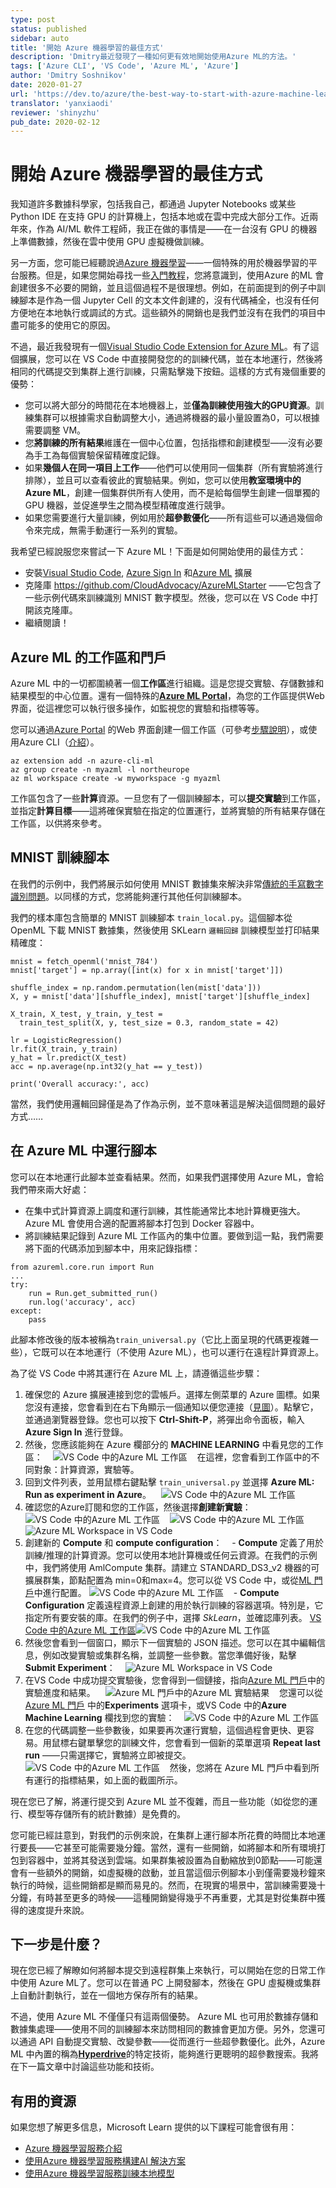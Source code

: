 ```yaml
---
type: post
status: published
sidebar: auto
title: '開始 Azure 機器學習的最佳方式'
description: 'Dmitry最近發現了一種如何更有效地開始使用Azure ML的方法。'
tags: ['Azure CLI', 'VS Code', 'Azure ML', 'Azure']
author: 'Dmitry Soshnikov'
date: 2020-01-27
url: 'https://dev.to/azure/the-best-way-to-start-with-azure-machine-learning-17jl'
translator: 'yanxiaodi'
reviewer: 'shinyzhu'
pub_date: 2020-02-12
---
```


# 開始 Azure 機器學習的最佳方式

<ContentMeta />

我知道許多數據科學家，包括我自己，都通過 Jupyter Notebooks 或某些 Python IDE 在支持 GPU 的計算機上，包括本地或在雲中完成大部分工作。近兩年來，作為 AI/ML 軟件工程師，我正在做的事情是——在一台沒有 GPU 的機器上準備數據，然後在雲中使用 GPU 虛擬機做訓練。

另一方面，您可能已經聽說過[Azure 機器學習](https://docs.microsoft.com/azure/machine-learning/?WT.mc_id=devto-blog-dmitryso)——一個特殊的用於機器學習的平台服務。但是，如果您開始尋找一些[入門教程](https://docs.microsoft.com/azure/machine-learning/tutorial-train-models-with-aml/?WT.mc_id=devto-blog-dmitryso)，您將意識到，使用Azure 的ML 會創建很多不必要的開銷，並且這個過程不是很理想。例如，在前面提到的例子中訓練腳本是作為一個 Jupyter Cell 的文本文件創建的，沒有代碼補全，也沒有任何方便地在本地執行或調試的方式。這些額外的開銷也是我們並沒有在我們的項目中盡可能多的使用它的原因。

不過，最近我發現有一個[Visual Studio Code Extension for Azure ML](https://marketplace.visualstudio.com/items?itemName=ms-toolsai.vscode-ai&WT.mc_id=azureselected-content-xinglzhu#overview)。有了這個擴展，您可以在 VS Code 中直接開發您的的訓練代碼，並在本地運行，然後將相同的代碼提交到集群上進行訓練，只需點擊幾下按鈕。這樣的方式有幾個重要的優勢：

- 您可以將大部分的時間花在本地機器上，並**僅為訓練使用強大的GPU資源**。訓練集群可以根據需求自動調整大小，通過將機器的最小量設置為0，可以根據需要調整 VM。
- 您**將訓練的所有結果**維護在一個中心位置，包括指標和創建模型——沒有必要為手工為每個實驗保留精確度記錄。
- 如果**幾個人在同一項目上工作**——他們可以使用同一個集群（所有實驗將進行排隊），並且可以查看彼此的實驗結果。例如，您可以使用**教室環境中的 Azure ML**，創建一個集群供所有人使用，而不是給每個學生創建一個單獨的 GPU 機器，並促進學生之間為模型精確度進行競爭。
- 如果您需要進行大量訓練，例如用於**超參數優化**——所有這些可以通過幾個命令來完成，無需手動運行一系列的實驗。

我希望已經說服您來嘗試一下 Azure ML！下面是如何開始使用的最佳方式：

- 安裝[Visual Studio Code](http://code.visualstudio.com/?WT.mc_id=devto-blog-dmitryso), [Azure Sign In](https://marketplace.visualstudio.com/items?itemName=ms-vscode.azure-account&WT.mc_id=azureselected-content-xinglzhu) 和[Azure ML](https://marketplace.visualstudio.com/items?itemName=ms-toolsai.vscode-ai&WT.mc_id=azureselected-content-xinglzhu#overview) 擴展
- 克隆庫 https://github.com/CloudAdvocacy/AzureMLStarter ——它包含了一些示例代碼來訓練識別 MNIST 數字模型。然後，您可以在 VS Code 中打開該克隆庫。
- 繼續閱讀！

## Azure ML 的工作區和門戶

Azure ML 中的一切都圍繞著一個**工作區**進行組織。這是您提交實驗、存儲數據和結果模型的中心位置。還有一個特殊的[**Azure ML Portal**](http://ml.azure.com/?WT.mc_id=devto-blog-dmitryso)，為您的工作區提供Web 界面，從這裡您可以執行很多操作，如監視您的實驗和指標等等。

您可以通過[Azure Portal](https://portal.azure.com/?WT.mc_id=devto-blog-dmitryso) 的Web 界面創建一個工作區（可參考[步驟說明](https://docs.microsoft.com/azure/machine-learning/how-to-manage-workspace/?WT.mc_id=devto-blog-dmitryso)），或使用Azure CLI（[介紹](https://docs.microsoft.com/en-us/azure/machine-learning/how-to-manage-workspace-cli/?WT.mc_id=devto-blog-dmitryso)）。

```
az extension add -n azure-cli-ml
az group create -n myazml -l northeurope
az ml workspace create -w myworkspace -g myazml
```

工作區包含了一些**計算**資源。一旦您有了一個訓練腳本，可以**提交實驗**到工作區，並指定**計算目標**——這將確保實驗在指定的位置運行，並將實驗的所有結果存儲在工作區，以供將來參考。

## MNIST 訓練腳本

在我們的示例中，我們將展示如何使用 MNIST 數據集來解決非常[傳統的手寫數字識別問題](https://www.kaggle.com/c/digit-recognizer)。以同樣的方式，您將能夠運行其他任何訓練腳本。

我們的樣本庫包含簡單的 MNIST 訓練腳本 `train_local.py`。這個腳本從 OpenML 下載 MNIST 數據集，然後使用 SKLearn `邏輯回歸` 訓練模型並打印結果精確度：

```
mnist = fetch_openml('mnist_784')
mnist['target'] = np.array([int(x) for x in mnist['target']])

shuffle_index = np.random.permutation(len(mist['data']))
X, y = mnist['data'][shuffle_index], mnist['target'][shuffle_index]

X_train, X_test, y_train, y_test =
  train_test_split(X, y, test_size = 0.3, random_state = 42)

lr = LogisticRegression()
lr.fit(X_train, y_train)
y_hat = lr.predict(X_test)
acc = np.average(np.int32(y_hat == y_test))

print('Overall accuracy:', acc)
```

當然，我們使用邏輯回歸僅是為了作為示例，並不意味著這是解決這個問題的最好方式……

## 在 Azure ML 中運行腳本

您可以在本地運行此腳本並查看結果。然而，如果我們選擇使用 Azure ML，會給我們帶來兩大好處：

- 在集中式計算資源上調度和運行訓練，其性能通常比本地計算機更強大。 Azure ML 會使用合適的配置將腳本打包到 Docker 容器中。
- 將訓練結果記錄到 Azure ML 工作區內的集中位置。要做到這一點，我們需要將下面的代碼添加到腳本中，用來記錄指標：

```
from azureml.core.run import Run
...
try:
    run = Run.get_submitted_run()
    run.log('accuracy', acc)
except:
    pass
```

此腳本修改後的版本被稱為`train_universal.py`（它比上面呈現的代碼更複雜一些），它既可以在本地運行（不使用 Azure ML），也可以運行在遠程計算資源上。

為了從 VS Code 中將其運行在 Azure ML 上，請遵循這些步驟：

1. 確保您的 Azure 擴展連接到您的雲帳戶。選擇左側菜單的 Azure 圖標。如果您沒有連接，您會看到在右下角顯示一個通知以便您連接（[見圖](https://habrastorage.org/webt/7b/ii/u6/7biiu6ktpygayub0ff17-u36om4.png)）。點擊它，並通過瀏覽器登錄。您也可以按下 **Ctrl-Shift-P**，將彈出命令面板，輸入 **Azure Sign In** 進行登錄。
2. 然後，您應該能夠在 Azure 欄部分的 **MACHINE LEARNING** 中看見您的工作區：
   ![VS Code 中的Azure ML 工作區](https://res.cloudinary.com/practicaldev/image/fetch/s--db7R9m4s--/c_limit%2Cf_auto%2Cfl_progressive%2Cq_auto%2Cw_880/https://habrastorage.org/webt/uf/yu/da/ufyudahlxeed3roay5yppqu_cwq.png)
   在這裡，您會看到工作區中的不同對象：計算資源，實驗等。
3. 回到文件列表，並用鼠標右鍵點擊 `train_universal.py` 並選擇 **Azure ML: Run as experiment in Azure**。
   ![VS Code 中的Azure ML 工作區](https://res.cloudinary.com/practicaldev/image/fetch/s--GfBPAe07--/c_limit%2Cf_auto%2Cfl_progressive%2Cq_auto%2Cw_880/https://habrastorage.org/webt/x7/i7/ex/x7i7exvh6uatgqqmhvtte9u89ae.png)
4. 確認您的Azure訂閱和您的工作區，然後選擇**創建新實驗**：
   ![VS Code 中的Azure ML 工作區](https://res.cloudinary.com/practicaldev/image/fetch/s--yUX026iW--/c_limit%2Cf_auto%2Cfl_progressive%2Cq_auto%2Cw_880/https://habrastorage.org/webt/uq/p1/l1/uqp1l1mazrais_juw3zcfegnyds.png)
   ![VS Code 中的Azure ML 工作區](https://res.cloudinary.com/practicaldev/image/fetch/s--uYXYdSal--/c_limit%2Cf_auto%2Cfl_progressive%2Cq_auto%2Cw_880/https://habrastorage.org/webt/hk/of/ff/hkofffhrmy-mapz-zybagzi5pj4.png)
   ![Azure ML Workspace in VS Code](https://res.cloudinary.com/practicaldev/image/fetch/s--uppA0zaX--/c_limit%2Cf_auto%2Cfl_progressive%2Cq_auto%2Cw_880/https://habrastorage.org/webt/hd/nb/0c/hdnb0clmrgnq534iaktd20q8w2u.png)
5. 創建新的 **Compute** 和 **compute configuration**：
   - **Compute** 定義了用於訓練/推理的計算資源。您可以使用本地計算機或任何云資源。在我們的示例中，我們將使用 AmlCompute 集群。請建立 STANDARD_DS3_v2 機器的可擴展群集，節點配置為 min=0和max=4。您可以從 VS Code 中，或從[ML 門戶](http://ml.azure.com/?WT.mc_id=devto-blog-dmitryso)中進行配置。 ![VS Code 中的Azure ML 工作區](https://res.cloudinary.com/practicaldev/image/fetch/s---rv4Ptrh--/c_limit%2Cf_auto%2Cfl_progressive%2Cq_auto%2Cw_880/https://habrastorage.org/webt/az/qq/tt/azqqttrje6jx8nsepdycwtosh04.png)
   - **Compute Configuration** 定義遠程資源上創建的用於執行訓練的容器選項。特別是，它指定所有要安裝的庫。在我們的例子中，選擇 *SkLearn*，並確認庫列表。 [VS Code 中的Azure ML 工作區](https://res.cloudinary.com/practicaldev/image/fetch/s--jmmNby__--/c_limit%2Cf_auto%2Cfl_progressive%2Cq_auto%2Cw_880/https://habrastorage.org/webt/0x/wv/u_/0xwvu_iu7tovivowbhmrbjkml2m.png)![VS Code 中的Azure ML 工作區](https://res.cloudinary.com/practicaldev/image/fetch/s--FaXAgED7--/c_limit%2Cf_auto%2Cfl_progressive%2Cq_auto%2Cw_880/https://habrastorage.org/webt/fx/t-/hv/fxt-hvhaeanmz6_ztcoh1q5tc8u.png)
6. 然後您會看到一個窗口，顯示下一個實驗的 JSON 描述。您可以在其中編輯信息，例如改變實驗或集群名稱，並調整一些參數。當您準備好後，點擊 **Submit Experiment**：
   ![Azure ML Workspace in VS Code](https://res.cloudinary.com/practicaldev/image/fetch/s--joFeivEz--/c_limit%2Cf_auto%2Cfl_progressive%2Cq_auto%2Cw_880/https://habrastorage.org/webt/vj/r0/6_/vjr06_o6idgburn_bs84xtau7qe.png)
7. 在VS Code 中成功提交實驗後，您會得到一個鏈接，指向[Azure ML 門戶](http://ml.azure.com/?WT.mc_id=devto-blog-dmitryso)中的實驗進度和結果。
   ![Azure ML 門戶中的Azure ML 實驗結果](https://res.cloudinary.com/practicaldev/image/fetch/s--2oWg9AGT--/c_limit%2Cf_auto%2Cfl_progressive%2Cq_auto%2Cw_880/https://habrastorage.org/webt/_2/dc/mg/_2dcmguwlzuegyt8feqtmy2fyfg.png)
   您還可以從[Azure ML 門戶](http://ml.azure.com/?WT.mc_id=devto-blog-dmitryso) 中的**Experiments** 選項卡，或VS Code 中的**Azure Machine Learning** 欄找到您的實驗：
   ![VS Code 中的Azure ML 工作區](https://res.cloudinary.com/practicaldev/image/fetch/s--ZOptBzGn--/c_limit%2Cf_auto%2Cfl_progressive%2Cq_auto%2Cw_880/https://habrastorage.org/webt/sf/aj/zi/sfajzixi7onq59cbfgnjzq2ay7u.png)
8. 在您的代碼調整一些參數後，如果要再次運行實驗，這個過程會更快、更容易。用鼠標右鍵單擊您的訓練文件，您會看到一個新的菜單選項 **Repeat last run** ——只需選擇它，實驗將立即被提交。
   ![VS Code 中的Azure ML 工作區](https://res.cloudinary.com/practicaldev/image/fetch/s--o_ITr5kJ--/c_limit%2Cf_auto%2Cfl_progressive%2Cq_auto%2Cw_880/https://habrastorage.org/webt/uh/u0/vg/uhu0vgjdtifxczq6saeerxhsdys.png)
   然後，您將在 Azure ML 門戶中看到所有運行的指標結果，如上面的截圖所示。

現在您已了解，將運行提交到 Azure ML 並不復雜，而且一些功能（如從您的運行、模型等存儲所有的統計數據）是免費的。

您可能已經註意到，對我們的示例來說，在集群上運行腳本所花費的時間比本地運行要長——它甚至可能需要幾分鐘。當然，還有一些開銷，如將腳本和所有環境打包到容器中，並將其發送到雲端。如果群集被設置為自動縮放到0節點——可能還會有一些額外的開銷，如虛擬機的啟動，並且當這個示例腳本小到僅需要幾秒鐘來執行的時候，這些開銷都是顯而易見的。然而，在現實的場景中，當訓練需要幾十分鐘，有時甚至更多的時候——這種開銷變得幾乎不再重要，尤其是對從集群中獲得的速度提升來說。

## 下一步是什麼？

現在您已經了解瞭如何將腳本提交到遠程群集上來執行，可以開始在您的日常工作中使用 Azure ML了。您可以在普通 PC 上開發腳本，然後在 GPU 虛擬機或集群上自動計劃執行，並在一個地方保存所有的結果。

不過，使用 Azure ML 不僅僅只有這兩個優勢。 Azure ML 也可用於數據存儲和數據集處理——使用不同的訓練腳本來訪問相同的數據會更加方便。另外，您還可以通過 API 自動提交實驗、改變參數——從而進行一些超參數優化。此外，Azure ML 中內置的稱為[**Hyperdrive**](https://docs.microsoft.com/azure/machine-learning/how-to-tune-hyperparameters/?WT.mc_id=devto-blog-dmitryso)的特定技術，能夠進行更聰明的超參數搜索。我將在下一篇文章中討論這些功能和技術。

## 有用的資源

如果您想了解更多信息，Microsoft Learn 提供的以下課程可能會很有用：

- [Azure 機器學習服務介紹](https://docs.microsoft.com/learn/modules/intro-to-azure-machine-learning-service/?WT.mc_id=devto-blog-dmitryso)
- [使用Azure 機器學習服務構建AI 解決方案](https://docs.microsoft.com/ru-ru/learn/paths/build-ai-solutions-with-azure-ml-service/?WT.mc_id=devto-blog-dmitryso)
- [使用Azure 機器學習服務訓練本地模型](https://docs.microsoft.com/ru-ru/learn/modules/train-local-model-with-azure-mls/?WT.mc_id=devto-blog-dmitryso)

